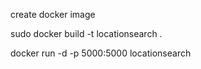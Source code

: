 create docker image

sudo docker build -t locationsearch .

docker run -d -p 5000:5000 locationsearch